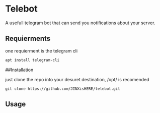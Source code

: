 # Telebot

A usefull telegram bot that can send you notifications about your server.
## Requierments

one requierment is the telegram cli 

```bash
apt install telegram-cli
```
##Installation

just clone the repo into your desuret destination, /opt/ is recomended

```
git clone https://github.com/JINXisHERE/telebot.git
```

## Usage
